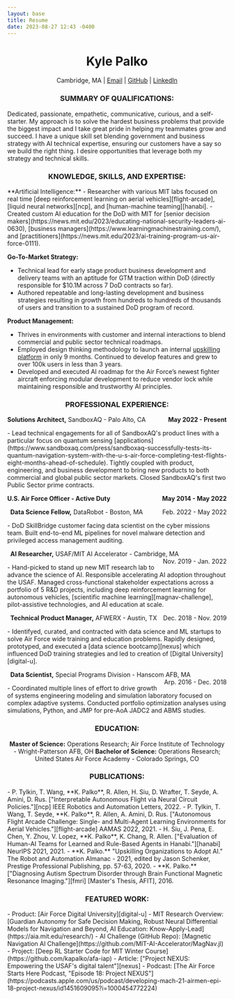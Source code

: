 ```yaml
---
layout: base
title: Resume
date: 2023-08-27 12:43 -0400
---
```


<h1 style="text-align: center;">Kyle Palko</h1>
<p style="text-align: center;">
    Cambridge, MA | <a href="mailto:kyle.palko.1@gmail.com">Email</a> | <a href="https://github.com/kapalko">GitHub</a> | <a href="https://www.linkedin.com/in/kyle-palko/">LinkedIn</a>
</p>

<h3 style="text-align: center;">SUMMARY OF QUALIFICATIONS:</h3>
Dedicated, passionate, empathetic, communicative, curious, and a self-starter. My approach is to solve the hardest business problems that provide the biggest impact and I take great pride in helping my teammates grow and succeed. I have a unique skill set blending government and business strategy with AI technical expertise, ensuring our customers have a say so we build the right thing. I desire opportunities that leverage both my strategy and technical skills.

<h3 style="text-align: center;">KNOWLEDGE, SKILLS, AND EXPERTISE:</h3>
**Artificial Intelligence:**
- Researcher with various MIT labs focused on real time [deep reinforcement learning on aerial vehicles][flight-arcade], [liquid neural networks][ncp], and [human-machine teaming][hanabi].
- Created custom AI education for the DoD with MIT for [senior decision makers](https://news.mit.edu/2023/educating-national-security-leaders-ai-0630), [business managers](https://www.learningmachinestraining.com/), and [practitioners](https://news.mit.edu/2023/ai-training-program-us-air-force-0111).

**Go-To-Market Strategy:**
- Technical lead for early stage product business development and delivery teams with an aptitude for GTM traction within DoD (directly responsible for $10.1M across 7 DoD contracts so far).
- Authored repeatable and long-lasting development and business strategies resulting in growth from hundreds to hundreds of thousands of users and transition to a sustained DoD program of record.

**Product Management:**
- Thrives in environments with customer and internal interactions to blend commercial and public sector technical roadmaps.
- Employed design thinking methodology to launch an internal [upskilling platform][digital-u] in only 9 months. Continued to develop features and grew to over 100k users in less than 3 years.
- Developed and executed AI roadmap for the Air Force’s newest fighter aircraft enforcing modular development to reduce vendor lock while maintaining responsible and trustworthy AI principles.

<h3 style="text-align: center;">PROFESSIONAL EXPERIENCE:</h3>
<p style="text-align:left;">
    <strong>Solutions Architect,</strong> SandboxAQ - Palo Alto, CA
    <span style="float:right;">
       <strong>May 2022 - Present</strong>
    </span>
</p>
- Lead technical engagements for all of SandboxAQ's product lines with a particular focus on quantum sensing [applications](https://www.sandboxaq.com/press/sandboxaq-successfully-tests-its-quantum-navigation-system-with-the-u-s-air-force-completing-test-flights-eight-months-ahead-of-schedule). Tightly coupled with product, engineering, and business development to bring new products to both commercial and global public sector markets. Closed SandboxAQ's first two Public Sector prime contracts.

<p style="text-align:left;">
    <strong>U.S. Air Force Officer - Active Duty</strong>
    <span style="float:right;">
       <strong>May 2014 - May 2022</strong>
    </span>
</p>

<p style="text-align:left;">
    <strong>&ensp;Data Science Fellow,</strong> DataRobot - Boston, MA
    <span style="float:right;">
       Feb. 2022 - May 2022
    </span>
</p>
- DoD SkillBridge customer facing data scientist on the cyber missions team. Built end-to-end ML pipelines for novel malware detection and privileged access management auditing.

<p style="text-align:left;">
    <strong>&ensp;AI Researcher,</strong> USAF/MIT AI Accelerator - Cambridge, MA
    <span style="float:right;">
       Nov. 2019 - Jan. 2022
    </span>
</p>
- Hand-picked to stand up new MIT research lab to advance the science of AI. Responsible accelerating AI adoption throughout the USAF. Managed cross-functional stakeholder expectations across a portfolio of 5 R&D projects, including deep reinforcement learning for autonomous vehicles, [scientific machine learning][magnav-challenge], pilot-assistive technologies, and AI education at scale. 

<p style="text-align:left;">
    <strong>&ensp;Technical Product Manager,</strong> AFWERX - Austin, TX
    <span style="float:right;">
       Dec. 2018 - Nov. 2019
    </span>
</p>
- Identifyed, curated, and contracted with data science and ML startups to solve Air Force wide training and education problems. Rapidly designed, prototyped, and executed a [data science bootcamp][nexus] which influenced DoD training strategies and led to creation of [Digital University][digital-u].

<p style="text-align:left;">
    <strong>&ensp;Data Scientist,</strong> Special Programs Division - Hanscom AFB, MA
    <span style="float:right;">
       Arp. 2016 - Dec. 2018
    </span>
</p>
- Coordinated multiple lines of effort to drive growth of systems engineering modeling and simulation laboratory focused on complex adaptive systems. Conducted portfolio optimization analyses using simulations, Python, and JMP for pre-AoA JADC2 and ABMS studies.

<h3 style="text-align: center;">EDUCATION:</h3>
<p style="text-align: center;">
    <strong>Master of Science:</strong> Operations Research; Air Force Institute of Technology - Wright-Patterson AFB, OH
    <strong>Bachelor of Science:</strong> Operations Research; United States Air Force Academy - Colorado Springs, CO
</p>

<h3 style="text-align: center;">PUBLICATIONS:</h3>
- P. Tylkin, T. Wang, **K. Palko**, R. Allen, H. Siu, D. Wrafter, T. Seyde, A. Amini, D. Rus. ["Interpretable Autonomous Flight via Neural Circuit Policies."][ncp] IEEE Robotics and Automation Letters, 2022.
- P. Tylkin, T. Wang, T. Seyde, **K. Palko**, R. Allen, A. Amini, D. Rus. ["Autonomous Flight Arcade Challenge: Single- and Multi-Agent Learning Environments for Aerial Vehicles."][flight-arcade] AAMAS 2022, 2021.
- H. Siu, J. Pena, E. Chen, Y. Zhou, V. Lopez, **K. Palko**, K. Chang, R. Allen. ["Evaluation of Human-AI Teams for Learned and Rule-Based Agents in Hanabi."][hanabi] NeurIPS 2021, 2021.
- **K. Palko.** "Upskilling Organizations to Adopt AI." The Robot and Automation Almanac - 2021, edited by Jason Schenker, Prestige Professional Publishing, pp. 57-63, 2020.
- **K. Palko.** ["Diagnosing Autism Spectrum Disorder through Brain Functional Magnetic Resonance Imaging."][fmri] [Master's Thesis, AFIT], 2016.

<h3 style="text-align: center;">FEATURED WORK:</h3>
- Product: [Air Force Digital University][digital-u]
- MIT Research Overview: [Guardian Autonomy for Safe Decision Making, Robust Neural Differential Models for Navigation and Beyond, AI Education: Know-Apply-Lead](https://aia.mit.edu/research/)
- AI Challenge (GitHub Repo): [Magnetic Navigation AI Challenge](https://github.com/MIT-AI-Accelerator/MagNav.jl)
- Project: [Deep RL Starter Code for MIT Winter Course](https://github.com/kapalko/afa-iap)
- Article: ["Project NEXUS: Empowering the USAF's digital talent"][nexus]
- Podcast: [The Air Force Starts Here Podcast, "Episode 18: Project NEXUS"](https://podcasts.apple.com/us/podcast/developing-mach-21-airmen-epi-18-project-nexus/id1451609095?i=1000454772224)


[flight-arcade]: https://www.ifaamas.org/Proceedings/aamas2022/pdfs/p1744.pdf
[ncp]: https://ieeexplore.ieee.org/abstract/document/9695287
[hanabi]: https://proceedings.neurips.cc/paper/2021/file/86e8f7ab32cfd12577bc2619bc635690-Paper.pdf
[digital-u]: https://digitalu.af.mil/
[magnav-challenge]: https://arxiv.org/pdf/2007.12158.pdf
[nexus]: https://www.af.mil/News/Article-Display/Article/2019866/project-nexus-empowering-the-usafs-digital-talent/
[fmri]: https://scholar.afit.edu/cgi/viewcontent.cgi?article=1247&context=etd
[afarcade]: https://github.com/kapalko/afa-iap